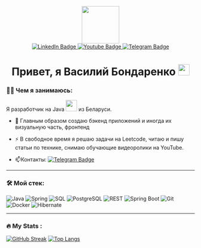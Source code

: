 <div id="header" align="center">
  <img src="https://media.giphy.com/media/M9gbBd9nbDrOTu1Mqx/giphy.gif" width="100"/>
</div>

<div id="badges" align="center">
   <a href="https://www.linkedin.com/in/vasili-bandarenka/">
    <img src="https://img.shields.io/badge/LinkedIn-blue?style=for-the-badge&logo=linkedin&logoColor=white" alt="LinkedIn Badge"/>
  </a>
  <a href="https://www.youtube.com/channel/UC7zbFzoIUz6XFL_j2v_9KjQ">
    <img src="https://img.shields.io/badge/YouTube-red?style=for-the-badge&logo=youtube&logoColor=white" alt="Youtube Badge"/>
  </a>
  <a href="your-twitter-URL">
    <img src="https://img.shields.io/badge/Telegram-blue?style=for-the-badge&logo=telegram&logoColor=white" alt="Telegram Badge"/>
  </a>
</div>
<div id="badges" align="center">
  <img src="https://komarev.com/ghpvc/?username=darken321&style=flat-square&color=blue" alt=""/>
</div>

<h1  align="center">
  Привет, я Василий Бондаренко <img src="https://media.giphy.com/media/hvRJCLFzcasrR4ia7z/giphy.gif" width="30px"/>
</h1>

### :man_technologist: Чем я занимаюсь:

Я разработчик на Java <img src="https://media.giphy.com/media/WUlplcMpOCEmTGBtBW/giphy.gif" width="30"> из Беларуси.

- :telescope: Главным образом создаю бэкенд приложений и иногда их визуальную часть, фронтенд

- :zap: В свободное время я решаю задачи на Leetcode, читаю и пишу статьи по технике, снимаю обучающие видеоролики на YouTube.

- :mailbox:Контакты:  [![Telegram Badge](https://img.shields.io/badge/Vasili-blue?style=for-the-badge&logo=telegram&logoColor=white)](https://t.me/VasiliBondarenko)

---

### :hammer_and_wrench: Мой стек:

![Java](https://img.shields.io/badge/Java-F7DF1E?style=for-the-badge&logo=java&logoColor=white)
![Spring](https://img.shields.io/badge/Spring-316192?style=for-the-badge&logo=spring&logoColor=white)
![SQL](https://img.shields.io/badge/SQL-6DA55F?style=for-the-badge&logo=sql&logoColor=white)
![PostgreSQL](https://img.shields.io/badge/PostgreSQL-%2320232a.svg?style=for-the-badge&logo=PostgreSQL&logoColor=%2361DAFB)
![REST](https://img.shields.io/badge/REST-%23593d88.svg?style=for-the-badge&logo=rest&logoColor=white)
![Spring Boot](https://img.shields.io/badge/SpringBoot-%13593d88.svg?style=for-the-badge&logo=spring&logoColor=white)
![Git](https://img.shields.io/badge/GIT-red?style=for-the-badge&logo=git&logoColor=white)
![Docker](https://img.shields.io/badge/Docker-316192?style=for-the-badge&logo=docker&logoColor=white)
![Hibernate](https://img.shields.io/badge/Hibernate-%2338B2AC.svg?style=for-the-badge&logo=hibernate&logoColor=white)

---

### :fire: My Stats :
[![GitHub Streak](https://streak-stats.demolab.com?user=darken321&theme=dracula&hide_border=true)](https://git.io/streak-stats)
[![Top Langs](https://github-readme-stats.vercel.app/api/top-langs/?username=darken321&layout=compact&theme=vision-friendly-dark)](https://github.com/anuraghazra/github-readme-stats)
<!--
**darken321/darken321** is a ✨ _special_ ✨ repository because its `README.md` (this file) appears on your GitHub profile.

Here are some ideas to get you started:

- 🔭 I’m currently working on ...
- 🌱 I’m currently learning ...
- 👯 I’m looking to collaborate on ...
- 🤔 I’m looking for help with ...
- 💬 Ask me about ...
- 📫 How to reach me: ...
- 😄 Pronouns: ...
- ⚡ Fun fact: ...
-->
